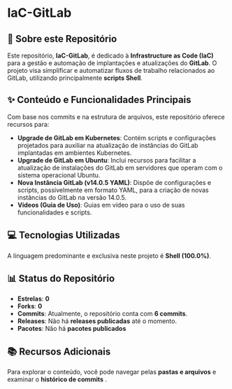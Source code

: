 # IaC-GitLab

## 🚀 Sobre este Repositório

Este repositório, **IaC-GitLab**, é dedicado à **Infrastructure as Code (IaC)** para a gestão e automação de implantações e atualizações do **GitLab**. O projeto visa simplificar e automatizar fluxos de trabalho relacionados ao GitLab, utilizando principalmente **scripts Shell**.


## ✨ Conteúdo e Funcionalidades Principais

Com base nos commits e na estrutura de arquivos, este repositório oferece recursos para:

*   **Upgrade de GitLab em Kubernetes**: Contém scripts e configurações projetados para auxiliar na atualização de instâncias do GitLab implantadas em ambientes Kubernetes.
*   **Upgrade de GitLab em Ubuntu**: Inclui recursos para facilitar a atualização de instalações do GitLab em servidores que operam com o sistema operacional Ubuntu.
*   **Nova Instância GitLab (v14.0.5 YAML)**: Dispõe de configurações e scripts, possivelmente em formato YAML, para a criação de novas instâncias do GitLab na versão 14.0.5.
*   **Vídeos (Guia de Uso)**: Guias em vídeo para o uso de suas funcionalidades e scripts.

## 💻 Tecnologias Utilizadas

A linguagem predominante e exclusiva neste projeto é **Shell (100.0%)**.

## 📊 Status do Repositório

*   **Estrelas**: **0** 
*   **Forks**: **0** 
*   **Commits**: Atualmente, o repositório conta com **6 commits**.
*   **Releases**: Não há **releases publicadas** até o momento.
*   **Pacotes**: Não há **pacotes publicados**

## 📚 Recursos Adicionais

Para explorar o conteúdo, você pode navegar pelas **pastas e arquivos** e examinar o **histórico de commits** .
